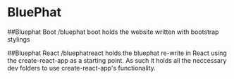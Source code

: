 # BluePhat

##Bluephat Boot
/bluephat boot holds the website written with bootstrap stylings

##Bluephat React
/bluephatreact holds the bluephat re-write in React using the create-react-app as a starting point. As such it holds all the neccessary dev folders to use create-react-app's functionality.
